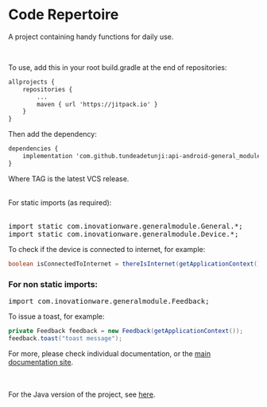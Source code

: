 # Code Repertoire
A project containing handy functions for daily use.

<br />


To use, add this in your root build.gradle at the end of repositories:

```html
allprojects {
	repositories {
		...
		maven { url 'https://jitpack.io' }
	}
}
```

Then add the dependency:

```html
dependencies {
	implementation 'com.github.tundeadetunji:api-android-general_module:TAG'
}
```
Where TAG is the latest VCS release.

<br />
For static imports (as required):
<br />
<br />
<pre>
import static com.inovationware.generalmodule.General.*;
import static com.inovationware.generalmodule.Device.*;
</pre>

To check if the device is connected to internet, for example:
```java
boolean isConnectedToInternet = thereIsInternet(getApplicationContext());
```

<h3>For non static imports:</h3>
<pre>
import com.inovationware.generalmodule.Feedback;
</pre>

To issue a toast, for example:
```java
private Feedback feedback = new Feedback(getApplicationContext());
feedback.toast("toast message");
```


For more, please check individual documentation, or the <a href="https://tundeadetunji.github.io/api-android-general_module/" target="_blank">main documentation site</a>.

<br />
<br />
For the Java version of the project, see <a href="https://github.com/tundeadetunji/api-java-code" target="_blank">here</a>.
